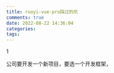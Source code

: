 ```yaml
---
title: ruoyi-vue-pro踩过的坑
comments: true
date: 2022-08-22 14:36:04
categories:
tags:
---
```




1

公司要开发一个新项目，要选一个开发框架，